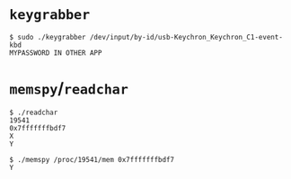 # `keygrabber`

```
$ sudo ./keygrabber /dev/input/by-id/usb-Keychron_Keychron_C1-event-kbd
MYPASSWORD IN OTHER APP
```

# `memspy`/`readchar`

```
$ ./readchar
19541
0x7fffffffbdf7
X
Y
```

```
$ ./memspy /proc/19541/mem 0x7fffffffbdf7
Y
```
